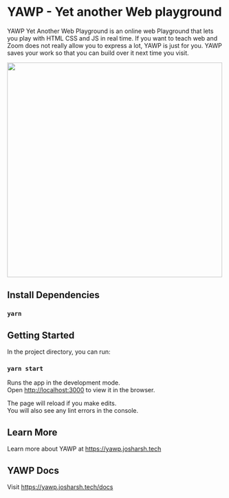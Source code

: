 # YAWP - Yet another Web playground
YAWP Yet Another Web Playground is an online web Playground that lets you play with HTML CSS and JS in real time. If you want to teach web and Zoom does not really allow you to express a lot, YAWP is just for you. YAWP saves your work so that you can build over it next time you visit.

<img src="https://yawp.josharsh.tech/images/cover.gif" height="500px" width="500px">

## Install Dependencies
### `yarn`

## Getting Started

In the project directory, you can run:
### `yarn start`
Runs the app in the development mode.\
Open [http://localhost:3000](http://localhost:3000) to view it in the browser.

The page will reload if you make edits.\
You will also see any lint errors in the console.


## Learn More

Learn more about YAWP at https://yawp.josharsh.tech

## YAWP Docs
Visit https://yawp.josharsh.tech/docs 

